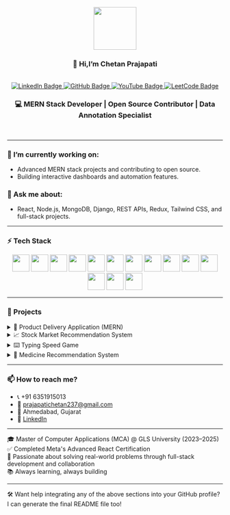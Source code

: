 <div id="header" align="center">
  <img src="https://media.giphy.com/media/M9gbBd9nbDrOTu1Mqx/giphy.gif" width="100"/>
  <h3 align='center'>👋 Hi,I’m Chetan Prajapati</h3><br/>
  <div id="badges">
    <a href="https://www.linkedin.com/in/prajapati-chetan/">
      <img src="https://img.shields.io/badge/LinkedIn-blue?style=for-the-badge&logo=linkedin&logoColor=white" alt="LinkedIn Badge"/>
    </a>
    <a href="https://github.com/codingwithchetan1702">
      <img src="https://img.shields.io/badge/GitHub-black?style=for-the-badge&logo=github&logoColor=white" alt="GitHub Badge"/>
    </a>
    <a href="https://www.youtube.com/@yourchannelname">
      <img src="https://img.shields.io/badge/YouTube-red?style=for-the-badge&logo=youtube&logoColor=white" alt="YouTube Badge"/>
    </a>
    <a href="https://leetcode.com/yourleetcodeusername/">
      <img src="https://img.shields.io/badge/LeetCode-yellow?style=for-the-badge&logo=leetcode&logoColor=black" alt="LeetCode Badge"/>
    </a>
  </div>
  <h3 align='center'>💻 MERN Stack Developer | Open Source Contributor | Data Annotation Specialist</h3><br/>
</div>

---

### 🔭 I’m currently working on:
- Advanced MERN stack projects and contributing to open source.
- Building interactive dashboards and automation features.

### 💬 Ask me about:
- React, Node.js, MongoDB, Django, REST APIs, Redux, Tailwind CSS, and full-stack projects.

---

### ⚡ Tech Stack

<div align="center">
  <img src="https://cdn.jsdelivr.net/gh/devicons/devicon/icons/html5/html5-original.svg" height="40" />
  <img src="https://cdn.jsdelivr.net/gh/devicons/devicon/icons/css3/css3-original.svg" height="40" />
  <img src="https://cdn.jsdelivr.net/gh/devicons/devicon/icons/javascript/javascript-original.svg" height="40" />
  <img src="https://cdn.jsdelivr.net/gh/devicons/devicon/icons/react/react-original.svg" height="40" />
  <img src="https://cdn.jsdelivr.net/gh/devicons/devicon/icons/redux/redux-original.svg" height="40" />
  <img src="https://cdn.jsdelivr.net/gh/devicons/devicon/icons/nodejs/nodejs-original.svg" height="40" />
  <img src="https://cdn.jsdelivr.net/gh/devicons/devicon/icons/express/express-original.svg" height="40" />
  <img src="https://cdn.jsdelivr.net/gh/devicons/devicon/icons/mongodb/mongodb-original.svg" height="40" />
  <img src="https://cdn.jsdelivr.net/gh/devicons/devicon/icons/python/python-original.svg" height="40" />
  <img src="https://cdn.jsdelivr.net/gh/devicons/devicon/icons/django/django-plain.svg" height="40" />
  <img src="https://cdn.jsdelivr.net/gh/devicons/devicon/icons/git/git-original.svg" height="40" />
  <img src="https://cdn.jsdelivr.net/gh/devicons/devicon/icons/github/github-original.svg" height="40" />
  <img src="https://cdn.jsdelivr.net/gh/devicons/devicon/icons/postgresql/postgresql-original.svg" height="40" />
  <img src="https://cdn.jsdelivr.net/gh/devicons/devicon/icons/postman/postman-original.svg" height="40" />
</div>

---

### 💼 Projects
<details> <summary>🚀 Product Delivery Application (MERN)</summary>
A real-time order tracking and management platform with user-friendly dashboards and inventory automation.

🔗 Repo: eStore
Tech Used: React, Node.js, Express, MongoDB, JWT Auth, Redux

</details> <details> <summary>📈 Stock Market Recommendation System</summary>
A Django-based platform that provides stock suggestions based on machine learning models and real-time stock data.

Tech Used: Django, Pandas, MySQL, HTML/CSS/JS

</details> <details> <summary>⌨️ Typing Speed Game</summary>
A web-based typing test built with React and Tailwind CSS to track typing speed and accuracy.

🔗 Repo: Typing Speed Game

</details> <details> <summary>💊 Medicine Recommendation System</summary>
A recommendation engine that suggests generic and branded medicines based on symptoms and usage, using natural language processing and cosine similarity.

🔗 Repo: Medicine Recommendation System
Tech Used: Python, Pandas, Scikit-learn, TF-IDF, Streamlit

</details>

---

### 📫 How to reach me?

- 📞 +91 6351915013  
- 📧 prajapatichetan237@gmail.com  
- 📍 Ahmedabad, Gujarat  
- 🔗 [LinkedIn](https://www.linkedin.com/in/prajapati-chetan/)

---

🎓 Master of Computer Applications (MCA) @ GLS University (2023–2025)  
✅ Completed Meta's Advanced React Certification  
🧠 Passionate about solving real-world problems through full-stack development and collaboration  
📚 Always learning, always building  

---

🛠 Want help integrating any of the above sections into your GitHub profile? I can generate the final README file too!
